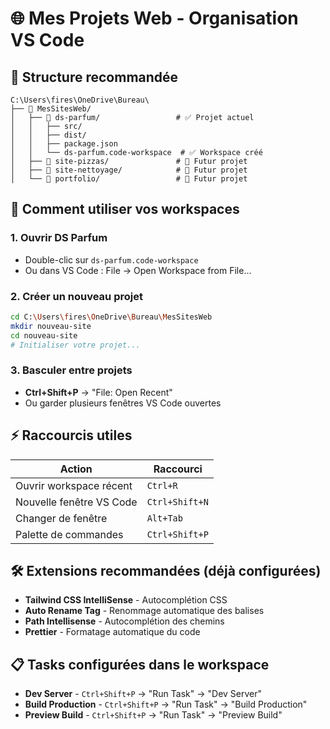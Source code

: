 # 🌐 Mes Projets Web - Organisation VS Code

## 📁 Structure recommandée

```
C:\Users\fires\OneDrive\Bureau\
├── 📁 MesSitesWeb/
│   ├── 📁 ds-parfum/                 # ✅ Projet actuel
│   │   ├── src/
│   │   ├── dist/
│   │   ├── package.json
│   │   └── ds-parfum.code-workspace  # ✅ Workspace créé
│   ├── 📁 site-pizzas/               # 🔮 Futur projet
│   ├── 📁 site-nettoyage/            # 🔮 Futur projet
│   └── 📁 portfolio/                 # 🔮 Futur projet
```

## 🚀 Comment utiliser vos workspaces

### 1. Ouvrir DS Parfum
- Double-clic sur `ds-parfum.code-workspace`
- Ou dans VS Code : File → Open Workspace from File...

### 2. Créer un nouveau projet
```bash
cd C:\Users\fires\OneDrive\Bureau\MesSitesWeb
mkdir nouveau-site
cd nouveau-site
# Initialiser votre projet...
```

### 3. Basculer entre projets
- **Ctrl+Shift+P** → "File: Open Recent"
- Ou garder plusieurs fenêtres VS Code ouvertes

## ⚡ Raccourcis utiles

| Action | Raccourci |
|--------|-----------|
| Ouvrir workspace récent | `Ctrl+R` |
| Nouvelle fenêtre VS Code | `Ctrl+Shift+N` |
| Changer de fenêtre | `Alt+Tab` |
| Palette de commandes | `Ctrl+Shift+P` |

## 🛠️ Extensions recommandées (déjà configurées)

- **Tailwind CSS IntelliSense** - Autocomplétion CSS
- **Auto Rename Tag** - Renommage automatique des balises
- **Path Intellisense** - Autocomplétion des chemins
- **Prettier** - Formatage automatique du code

## 📋 Tasks configurées dans le workspace

- **Dev Server** - `Ctrl+Shift+P` → "Run Task" → "Dev Server"
- **Build Production** - `Ctrl+Shift+P` → "Run Task" → "Build Production"
- **Preview Build** - `Ctrl+Shift+P` → "Run Task" → "Preview Build"
